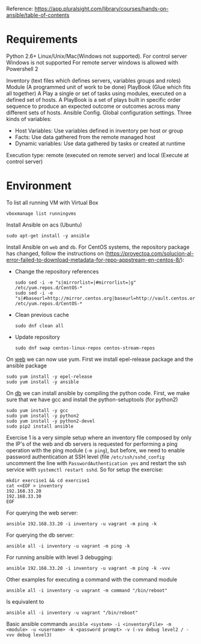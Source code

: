 Reference: https://app.pluralsight.com/library/courses/hands-on-ansible/table-of-contents

# Requirements

Python 2.6+ 
Linux/Unix/Mac(Windows not supported). 
For control server Windows is not supported
For remote server windows is allowed with Powershell 2

Inventory (text files which defines servers, variables groups and roles)
Module (A programmed unit of work to be done)
PlayBook (Glue which fits all together)
A Play a single or set of tasks using modules, executed on a defined set of hosts. A PlayBook is a set of plays built in specific order sequence to produce an expected outcome or outcomes across many different sets of hosts. 
Ansible Config. Global configuration settings.
Three kinds of variables: 
- Host Variables: Use variables defined in inventory per host or group
- Facts: Use data gathered from the remote managed host
- Dynamic variables: Use data gathered by tasks or created at runtime

Execution type: remote (executed on remote server) and local (Execute at control server)

# Environment
To list all running VM with Virtual Box

```console
vboxmanage list runningvms
```

Install Ansible on acs (Ubuntu)

```console
sudo apt-get install -y ansible
```

Install Ansible on `web` and `db`. For CentOS systems, the repository package has changed, follow the instructions on (https://proyectoa.com/solucion-al-error-failed-to-download-metadata-for-repo-appstream-en-centos-8/):
  
  - Change the repository references
    
    ```console
    sudo sed -i -e "s|mirrorlist=|#mirrorlist=|g" /etc/yum.repos.d/CentOS-*
    sudo sed -i -e "s|#baseurl=http://mirror.centos.org|baseurl=http://vault.centos.org|g" /etc/yum.repos.d/CentOS-*
    ```
    
  - Clean previous cache
    
    ```console
    sudo dnf clean all
    ```
    
  - Update repository
   
    ```console
    sudo dnf swap centos-linux-repos centos-stream-repos
    ```   
On <u>web</u> we can now use yum. First we install epel-release package and the ansible package

```console
sudo yum install -y epel-release
sudo yum install -y ansible
```
On <u>db</u> we can install ansible by compiling the python code. First, we make sure that we have gcc and install the python-setuptools (for python2)

```console
sudo yum install -y gcc
sudo yum install -y python2
sudo yum install -y python2-devel
sudo pip2 install ansible
```

Exercise 1 is a very simple setup where an inventory file composed by only the IP's of the web and db servers is requested for performing a ping operation with the ping module (`-m ping`), but before, we need to enable password authentication at SSH level (file `/etc/ssh/sshd_config` uncomment the line with `PasswordAuthentication yes` and restart the ssh service with `systemctl restart sshd`. So for setup the exercise: 

```console
mkdir exercise1 && cd exercise1
cat <<EOF > inventory
192.168.33.20
192.168.33.30
EOF
```

For querying the web server:

```console
ansible 192.168.33.20 -i inventory -u vagrant -m ping -k
```

For querying the db server: 

```console
ansible all -i inventory -u vagrant -m ping -k
```

For running ansible with level 3 debugging: 

```console
ansible 192.168.33.20 -i inventory -u vagrant -m ping -k -vvv
```

Other examples for executing a command with the command module

```console
ansible all -i inventory -u vagrant -m command "/bin/reboot"
``` 

Is equivalent to 

```console
ansible all -i inventory -u vagrant "/bin/reboot"
``` 

Basic ansible commands `ansible <system> -i <inventoryFile> -m <module> -u <username> -k <password prompt> -v (-vv debug level2 / -vvv debug level3)`
